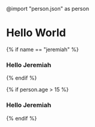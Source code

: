 @import "person.json" as person

# Hello World

{% if name == "jeremiah" %}
### Hello Jeremiah
{% endif %}

{% if person.age > 15 %}
### Hello Jeremiah
{% endif %}
